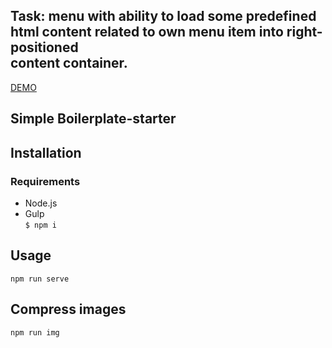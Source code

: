 ## Task: menu with ability to load some predefined html content related to own menu item into right-positioned <main> content container.

[DEMO]()

## Simple Boilerplate-starter  
## Installation  
### Requirements  
- Node.js
- Gulp  
`$ npm i`

## Usage  

```
npm run serve
```  
## Compress images

```
npm run img
```
